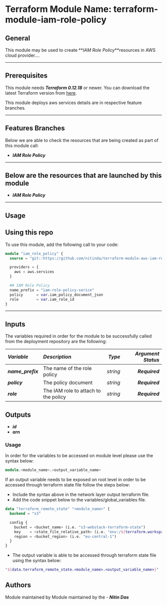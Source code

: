 # Terraform Module Name: terraform-module-iam-role-policy


## General

This module may be used to create **_IAM Role Policy_**resources in AWS cloud provider....

---


## Prerequisites

This module needs **_Terraform 0.12.18_** or newer.
You can download the latest Terraform version from [here](https://www.terraform.io/downloads.html).

This module deploys aws services details are in respective feature branches.

---

## Features Branches

Below we are able to check the resources that are being created as part of this module call:

* **_IAM Role Policy_**


---

## Below are the resources that are launched by this module

* **_IAM Role Policy_**


---

## Usage

## Using this repo

To use this module, add the following call to your code:

```tf
module "iam_role_policy" {
  source = "git::https://github.com/nitinda/terraform-module-aws-iam-role-policy.git?ref=terraform-12/master"

  providers = {
    aws = aws.services
  }

  ## IAM Role Policy
  name_prefix = "iam-role-policy-serice"
  policy      = var.iam_policy_document_json
  role        = var.iam_role_id
}
```
---

## Inputs

The variables required in order for the module to be successfully called from the deployment repository are the following:


|**_Variable_** | **_Description_** | **_Type_** | **_Argument Status_** |
|:----|:----|-----:|-----:|
| **_name\_prefix_** | The name of the role policy | _string_ | **_Required_** |
| **_policy_** | The policy document | _string_ | **_Required_** |
| **_role_** | The IAM role to attach to the policy | _string_ | **_Required_** |




## Outputs

* **_id_**
* **_arn_**



### Usage
In order for the variables to be accessed on module level please use the syntax below:

```tf
module.<module_name>.<output_variable_name>
```

If an output variable needs to be exposed on root level in order to be accessed through terraform state file follow the steps below:

- Include the syntax above in the network layer output terraform file.
- Add the code snippet below to the variables/global_variables file.

```tf
data "terraform_remote_state" "<module_name>" {
  backend = "s3"

  config {
    bucket = <bucket_name> (i.e. "s3-webstack-terraform-state")
    key    = <state_file_relative_path> (i.e. "env:/${terraform.workspace}/4_Networking/terraform.tfstate")
    region = <bucket_region> (i.e. "eu-central-1")
  }
}
```

- The output variable is able to be accessed through terraform state file using the syntax below:

```tf
"${data.terraform_remote_state.<module_name>.<output_variable_name>}"
```

## Authors
Module maintained by Module maintained by the - **_Nitin Das_**
